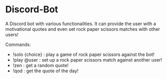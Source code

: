 ﻿# Discord-Bot
A Discord bot with various functionalities. It can provide the user with a motivational quotes and even set rock paper scissors matches with other users!

Commands: 
- !solo {choice} : play a game of rock paper scissors against the bot!
- !play @user : set up a rock paper scissors match against another user!
- !zen : get a random quote!
- !qod : get the quote of the day!

